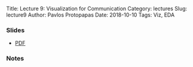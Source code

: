 Title: Lecture 9: Visualization for Communication
Category: lectures
Slug: lecture9
Author: Pavlos Protopapas
Date: 2018-10-10
Tags: Viz, EDA


### Slides

- [PDF]({attach}presentation/Lecture9_VIZComm.pdf)

### Notes
<!-- - [Examples]({filename}notebook/Exercise_Lecture4.ipynb) -->
